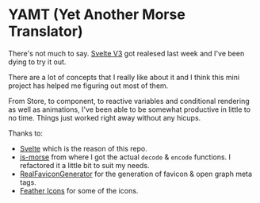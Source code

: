 # YAMT (Yet Another Morse Translator)

There's not much to say. [Svelte V3](https://svelte.dev) got realesed last week and I've been dying to try it out.

There are a lot of concepts that I really like about it and I think this mini project has helped me figuring out most of them.

From Store, to component, to reactive variables and conditional rendering as well as animations, I've been able to be somewhat productive in little to no time. Things just worked right away without any hicups.

Thanks to:

* [Svelte](https://svelte.dev) which is the reason of this repo.
* [js-morse](https://github.com/zhikiri/js-morse) from where I got the actual `decode` & `encode` functions. I refactored it a little bit to suit my needs.
* [RealFaviconGenerator](https://realfavicongenerator.net) for the generation of favicon & open graph meta tags.
* [Feather Icons](https://feathericons.com/) for some of the icons.
